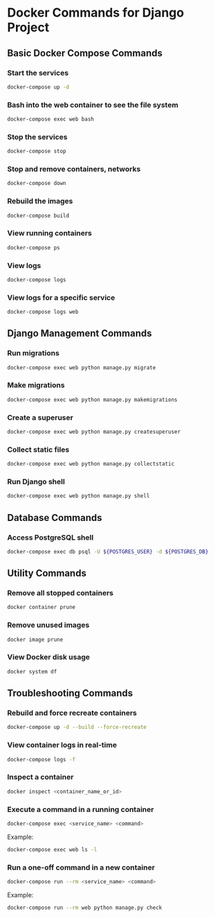# Docker Commands for Django Project

## Basic Docker Compose Commands

### Start the services
```bash
docker-compose up -d
```

### Bash into the web container to see the file system
```bash
docker-compose exec web bash
```

### Stop the services
```bash
docker-compose stop
```

### Stop and remove containers, networks
```bash
docker-compose down
```

### Rebuild the images
```bash
docker-compose build
```

### View running containers
```bash
docker-compose ps
```

### View logs
```bash
docker-compose logs
```

### View logs for a specific service
```bash
docker-compose logs web
```

## Django Management Commands

### Run migrations
```bash
docker-compose exec web python manage.py migrate
```

### Make migrations
```bash
docker-compose exec web python manage.py makemigrations
```

### Create a superuser
```bash
docker-compose exec web python manage.py createsuperuser
```

### Collect static files
```bash
docker-compose exec web python manage.py collectstatic
```

### Run Django shell
```bash
docker-compose exec web python manage.py shell
```

## Database Commands

### Access PostgreSQL shell
```bash
docker-compose exec db psql -U ${POSTGRES_USER} -d ${POSTGRES_DB}
```

## Utility Commands

### Remove all stopped containers
```bash
docker container prune
```

### Remove unused images
```bash
docker image prune
```

### View Docker disk usage
```bash
docker system df
```

## Troubleshooting Commands

### Rebuild and force recreate containers
```bash
docker-compose up -d --build --force-recreate
```

### View container logs in real-time
```bash
docker-compose logs -f
```

### Inspect a container
```bash
docker inspect <container_name_or_id>
```

### Execute a command in a running container
```bash
docker-compose exec <service_name> <command>
```

Example:
```bash
docker-compose exec web ls -l
```

### Run a one-off command in a new container
```bash
docker-compose run --rm <service_name> <command>
```

Example:
```bash
docker-compose run --rm web python manage.py check
```
